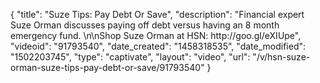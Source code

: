 {
    "title": "Suze Tips: Pay Debt Or Save",
    "description": "Financial expert Suze Orman discusses paying off debt versus having an 8 month emergency fund. \n\nShop Suze Orman at HSN: http:\/\/goo.gl\/eXIUpe",
    "videoid": "91793540",
    "date_created": "1458318535",
    "date_modified": "1502203745",
    "type": "captivate",
    "layout": "video",
    "url": "\/v\/hsn-suze-orman-suze-tips-pay-debt-or-save\/91793540"
}